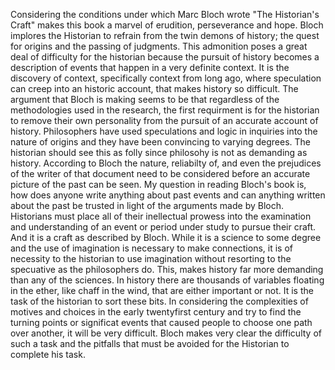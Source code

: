 Considering the conditions under which Marc Bloch wrote "The Historian's Craft" makes this book a marvel of erudition,
perseverance and hope. Bloch implores the Historian to refrain from the twin demons of history; the quest for origins and
the passing of judgments. This admonition poses a great deal of difficulty for the historian because the pursuit of history becomes a description of events that happen in a very definite context. It is the discovery of context, specifically context from long ago, where speculation can creep into an historic account, that makes history so difficult. The argument that Bloch is making seems to be that regardless of the methodologies used in the research, the first requirment is for the historian to remove their own personality from the pursuit of an accurate account of history.
Philosophers have used speculations and logic in inquiries into the nature of origins and they have been convincing to varying degrees. The historian should see this as folly since philosohy is not as demanding as history. According to Bloch the nature, reliabilty of, and even the prejudices of the writer of that document need to be considered before an accurate picture of the past can be seen. My question in reading Bloch's book is, how does anyone write anything about past events and can anything written about the past be trusted in light of the arguments made by Bloch. 
Historians must place all of their inellectual prowess into the examination and understanding of an event or period under study to pursue their craft. And it is a craft as described by Bloch. While it is a science to some degree and the use of imagination is necessary to make connections, it is of necessity to the historian to use imagination without resorting to the specuative as the philosophers do. This, makes history far more demanding than any of the sciences. In history there are thousands of variables floating in the ether, like chaff in the wind, that are either important or not. It is the task of the historian to sort these bits. In considering the complexities of motives and choices in the early twentyfirst century and try to find the turning points or significat events that caused people to choose one path over another, it will be very difficult. Bloch makes very clear the difficulty of such a task and the pitfalls that must be avoided for the Historian to complete his task.

